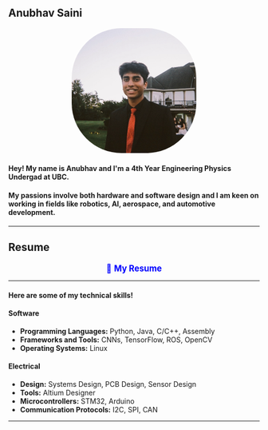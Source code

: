 ## Anubhav Saini

<div style="text-align: center;">
  <img src="docs/assets/ProfilePic1.png" alt="My Photo" style="border-radius: 40%; width: 250px; height: 250px;">
</div>


#### Hey! My name is Anubhav and I'm a **4th Year Engineering Physics Undergad** at UBC.

#### My passions involve both hardware and software design and I am keen on working in fields like robotics, AI, aerospace, and automotive development.

---
## Resume

<div style="text-align: center; margin-top: 20px;">
  <a href="docs/assets/Resume - Anubhav Saini.pdf" target="_blank" style="color: blue; text-decoration: none; font-size: 1.2em;">
    📄 <strong> My Resume</strong>
  </a>
</div>

___

#### Here are some of my technical skills!


#### Software

- **Programming Languages:** Python, Java, C/C++, Assembly
- **Frameworks and Tools:** CNNs, TensorFlow, ROS, OpenCV
- **Operating Systems:** Linux

#### Electrical

- **Design:** Systems Design, PCB Design, Sensor Design
- **Tools:** Altium Designer
- **Microcontrollers:** STM32, Arduino
- **Communication Protocols:** I2C, SPI, CAN

---
